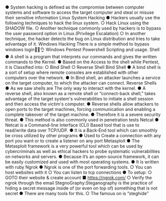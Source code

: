 ● System hacking is defined as the compromise between computer systems and software to access the target computer and steal or misuse their sensitive information
        Linux System Hacking
● Hackers usually use the following techniques to hack the linux system. 
○ Hack Linux using the SHADOW file.
○ Another technique commonly used by hackers is to bypass the user password option in Linux.(Privilege Escalation) 
○ In another technique, the hacker detects the bug on Linux distribution and tries to take advantage of it.
        Windows Hacking
There is a simple method to bypass windows login👨‍💻👌
Windows Pentest
     Powershell Scripting and usage.
     Shell 
● A shell is a program that interprets our commands and gives the written commands to the Kernel. 
● Based on the Access to the shell while Pentest, it is Classified into: ○ Bind Shell 
○ Reverse Shell
Bind Shell 
● A bind shell is a sort of setup where remote consoles are established with other computers over the network. 
● In Bind shell, an attacker launches a service on the target computer, to which the attacker can connect. 
 Reverse Shells 
 ● As we saw shells are The only way to interact with the kernel. 
 ● A reverse shell, also known as a remote shell or “connect-back shell,” takes advantage of the target system's vulnerabilities to initiate a shell session and then access the victim's computer.
  ● Reverse shells allow attackers to open ports to the target machines, forcing communication and enabling a complete takeover of the target machine.
   ● Therefore it is a severe security threat. 
   ● This method is also commonly used in penetration tests
   Netcat 
   ● Netcat is a Command-line Interface (CLI) Based tool that is use to read/write data over TCP/UDP. 
   ● It is a Back-End tool which can smoothly be cross utilized by other programs 
   ● Used to Create a connection with any port you want or to create a listener on any port
   Metasploit 
   ● The Metasploit framework is a very powerful tool which can be used by cybercriminals as well as ethical hackers to probe systematic vulnerabilities on networks and servers. 
   ● Because it’s an open-source framework, it can be easily customized and used with most operating systems. 
   ● It is written with ruby
   Ngrok 
   ● Ngrok is one of the port forwarding tools. 
   ○ You can host websites with it 
   ○ You can listen to tcp connections 
   ● To setup: ○ GOTO their website & create account 
   ■ https://ngrok.com/ ○ Verify the ngrok through the email
   StegnoGraphy:Steganography is the practice of hiding a secret message inside of (or even on top of) something that is not secret
   ● There are many tools for this. ○ The famous on is “steghide”